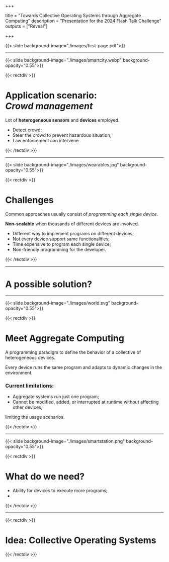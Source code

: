 +++

title = "Towards Collective Operating Systems through Aggregate Computing"
description = "Presentation for the 2024 Flash Talk Challenge"
outputs = ["Reveal"]

+++

{{< slide background-image="./images/first-page.pdf">}}

<!-- ---

# Title

[**Angela Cortecchia**](mailto:angela.cortecchia@unibo.it)

<div style="text-align: center; width: 100%;">
<img src="example-background.svg" style="width: 40%" />
</div> -->

--- 

{{< slide background-image="./images/smartcity.webp" background-opacity="0.55">}}


{{< rectdiv >}}

<h1>Application scenario:<br><em>Crowd management</em></h1>

Lot of **heterogeneous sensors** and **devices** employed.

- Detect crowd;
- Steer the crowd to prevent hazardous situation;
- Law enforcement can intervene.

{{< /rectdiv >}}

---

{{< slide background-image="./images/wearables.jpg" background-opacity="0.55">}}

{{< rectdiv >}}
<h1>Challenges</h1>

Common approaches usually consist of _programming each single device_.

**Non-scalable** when thousands of different devices are involved.

- Different way to implement programs on different devices;
- Not every device support same functionalities;
- Time expensive to program each single device;
- Non-friendly programming for the developer.

{{< /rectdiv >}}

---

# A possible solution?

---

{{< slide background-image="./images/world.svg" background-opacity="0.55">}}


{{< rectdiv >}}

<h1>Meet Aggregate Computing</h1>

A programming paradigm to define the behavior of a collective of heterogeneous devices.

Every device runs the same program and adapts to dynamic changes in the environment.

<div class="fragment">
<h3>Current limitations:</h3>

- Aggregate systems run just one program;
- Cannot be modified, added, or interrupted at runtime without affecting other devices,

limiting the usage scenarios.
</div>

{{< /rectdiv >}}

---

{{< slide background-image="./images/smartstation.png" background-opacity="0.55">}}

{{< rectdiv >}}

<h1>What do we need?</h1>

- Ability for devices to execute more programs;
- 

{{< /rectdiv >}}

---

{{< rectdiv >}}

<h1>Idea: Collective Operating Systems</h1>

{{< /rectdiv >}}